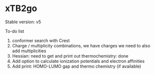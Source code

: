 # xTB2go

Stable version: v5

To-do list
1. conformer search with Crest
2. Charge / multiplicity combinations, we have charges we need to also add multiplicities
3. Hessian: need to get and print out thermochemistry: done
4. Add option to calculate ionization potentials and electron affinities
5. Add print: HOMO-LUMO gap and thermo chemistry (if available)

